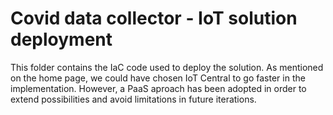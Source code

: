 # Covid data collector - IoT solution deployment

This folder contains the IaC code used to deploy the solution.
As mentioned on the home page, we could have chosen IoT Central to go faster in the implementation.
However, a PaaS aproach has been adopted in order to extend possibilities and avoid limitations in future iterations.
